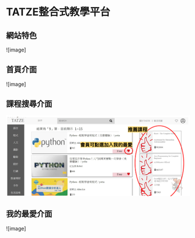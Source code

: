 # TATZE整合式教學平台


## 網站特色

![image]

## 首頁介面

![image]

## 課程搜尋介面

![image](https://github.com/chi110356042/CCU-project/blob/main/截圖%202021-10-19%20上午10.52.04.png)


## 我的最愛介面

![image]

